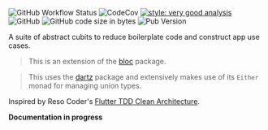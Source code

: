 ![GitHub Workflow Status](https://img.shields.io/github/workflow/status/CodenicCoders/codenic_bloc_use_case/main)
![CodeCov](https://codecov.io/gh/CodenicCoders/codenic_bloc_use_case/branch/master/graph/badge.svg)
[![style: very good analysis](https://img.shields.io/badge/style-very_good_analysis-B22C89.svg)](https://pub.dev/packages/very_good_analysis)
![GitHub](https://img.shields.io/github/license/CodenicCoders/codenic_bloc_use_case)
![GitHub code size in bytes](https://img.shields.io/github/languages/code-size/CodenicCoders/codenic_bloc_use_case)
![Pub Version](https://img.shields.io/pub/v/codenic_bloc_use_case?color=blue)

A suite of abstract cubits to reduce boilerplate code and construct app use cases.

> This is an extension of the [bloc](https://github.com/felangel/bloc/tree/master/packages/bloc) package.

> This uses the [dartz](https://github.com/spebbe/dartz) package and extensively makes use of its `Either` monad for managing union types.

Inspired by Reso Coder's [Flutter TDD Clean Architecture](https://resocoder.com/flutter-clean-architecture-tdd/).

**Documentation in progress**